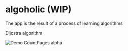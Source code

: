 # algoholic (WIP)
The app is the result of a process of learning algorithms

Dijcstra algorithm

![Demo CountPages alpha](https://imgur.com/ndGjScC.gif)

